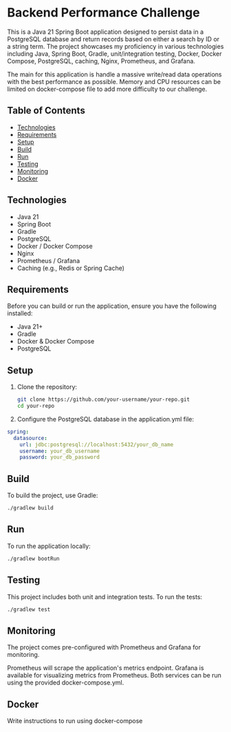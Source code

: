 # Backend Performance Challenge

This is a Java 21 Spring Boot application designed to persist data in a PostgreSQL database and return records based on either a search by ID or a string term. 
The project showcases my proficiency in various technologies including Java, Spring Boot, Gradle, unit/integration testing, Docker, Docker Compose, PostgreSQL, 
caching, Nginx, Prometheus, and Grafana.

The main for this application is handle a massive write/read data operations with the best performance as possible.
Memory and CPU resources can be limited on docker-compose file to add more difficulty to our challenge.

## Table of Contents
- [Technologies](#technologies)
- [Requirements](#requirements)
- [Setup](#setup)
- [Build](#build)
- [Run](#run)
- [Testing](#testing)
- [Monitoring](#monitoring)
- [Docker](#docker)

## Technologies
- Java 21
- Spring Boot
- Gradle
- PostgreSQL
- Docker / Docker Compose
- Nginx
- Prometheus / Grafana
- Caching (e.g., Redis or Spring Cache)

## Requirements
Before you can build or run the application, ensure you have the following installed:
- Java 21+
- Gradle
- Docker & Docker Compose
- PostgreSQL

## Setup
1. Clone the repository:
   ```bash
   git clone https://github.com/your-username/your-repo.git
   cd your-repo
2. Configure the PostgreSQL database in the application.yml file:
``` yaml
spring:
  datasource:
    url: jdbc:postgresql://localhost:5432/your_db_name
    username: your_db_username
    password: your_db_password
```

## Build
To build the project, use Gradle:
```bash
./gradlew build
```

## Run
To run the application locally:
```bash
./gradlew bootRun
```

## Testing
This project includes both unit and integration tests. To run the tests:
```bash
./gradlew test
```

## Monitoring
The project comes pre-configured with Prometheus and Grafana for monitoring.

Prometheus will scrape the application's metrics endpoint.
Grafana is available for visualizing metrics from Prometheus.
Both services can be run using the provided docker-compose.yml.

## Docker
Write instructions to run using docker-compose

